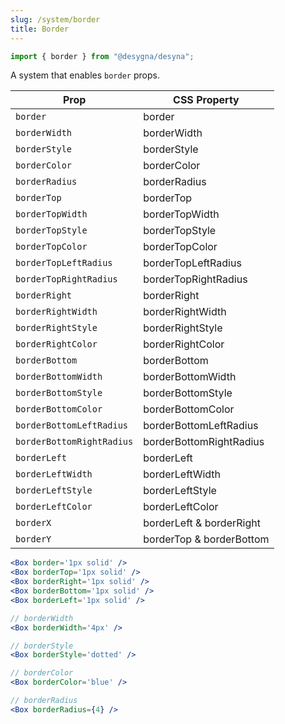 ```yaml
---
slug: /system/border
title: Border
---
```


```js
import { border } from "@desygna/desyna";
```

A system that enables `border` props.

| Prop                      | CSS Property             |
| ------------------------- | ------------------------ |
| `border`                  | border                   |
| `borderWidth`             | borderWidth              |
| `borderStyle`             | borderStyle              |
| `borderColor`             | borderColor              |
| `borderRadius`            | borderRadius             |
| `borderTop`               | borderTop                |
| `borderTopWidth`          | borderTopWidth           |
| `borderTopStyle`          | borderTopStyle           |
| `borderTopColor`          | borderTopColor           |
| `borderTopLeftRadius`     | borderTopLeftRadius      |
| `borderTopRightRadius`    | borderTopRightRadius     |
| `borderRight`             | borderRight              |
| `borderRightWidth`        | borderRightWidth         |
| `borderRightStyle`        | borderRightStyle         |
| `borderRightColor`        | borderRightColor         |
| `borderBottom`            | borderBottom             |
| `borderBottomWidth`       | borderBottomWidth        |
| `borderBottomStyle`       | borderBottomStyle        |
| `borderBottomColor`       | borderBottomColor        |
| `borderBottomLeftRadius`  | borderBottomLeftRadius   |
| `borderBottomRightRadius` | borderBottomRightRadius  |
| `borderLeft`              | borderLeft               |
| `borderLeftWidth`         | borderLeftWidth          |
| `borderLeftStyle`         | borderLeftStyle          |
| `borderLeftColor`         | borderLeftColor          |
| `borderX`                 | borderLeft & borderRight |
| `borderY`                 | borderTop & borderBottom |

```jsx
<Box border='1px solid' />
<Box borderTop='1px solid' />
<Box borderRight='1px solid' />
<Box borderBottom='1px solid' />
<Box borderLeft='1px solid' />

// borderWidth
<Box borderWidth='4px' />

// borderStyle
<Box borderStyle='dotted' />

// borderColor
<Box borderColor='blue' />

// borderRadius
<Box borderRadius={4} />
```
